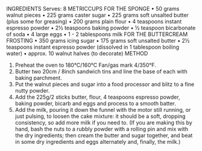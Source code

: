INGREDIENTS
Serves: 8
METRICCUPS
FOR THE SPONGE
•	50 grams walnut pieces
•	225 grams caster sugar
•	225 grams soft unsalted butter (plus some for greasing)
•	200 grams plain flour
•	4 teaspoons instant espresso powder
•	2½ teaspoons baking powder
•	½ teaspoon bicarbonate of soda
•	4 large eggs
•	1 - 2 tablespoons milk
FOR THE BUTTERCREAM FROSTING
•	350 grams icing sugar
•	175 grams soft unsalted butter
•	2½ teaspoons instant espresso powder (dissolved in 1 tablespoon boiling water)
•	approx. 10 walnut halves (to decorate)
METHOD
1.	Preheat the oven to 180°C/160°C Fan/gas mark 4/350°F.
2.	Butter two 20cm / 8inch sandwich tins and line the base of each with baking parchment.
3.	Put the walnut pieces and sugar into a food processor and blitz to a fine nutty powder.
4.	Add the 225g/2 sticks butter, flour, 4 teaspoons espresso powder, baking powder, bicarb and eggs and process to a smooth batter.
5.	Add the milk, pouring it down the funnel with the motor still running, or just pulsing, to loosen the cake mixture: it should be a soft, dropping consistency, so add more milk if you need to. (If you are making this by hand, bash the nuts to a rubbly powder with a rolling pin and mix with the dry ingredients; then cream the butter and sugar together, and beat in some dry ingredients and eggs alternately and, finally, the milk.)
